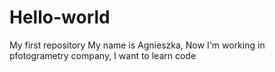 # Hello-world
My first repository
My name is Agnieszka, Now I'm working in pfotogrametry company, I want to learn code
